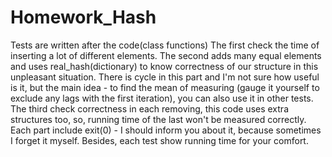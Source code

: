 # Homework_Hash
Tests are written after the code(class functions)
The first check the time of inserting a lot of different elements.
The second adds many equal elements and uses real_hash(dictionary) to know correctness of our structure in this unpleasant situation. There is cycle in this part and
I'm not sure how useful is it, but the main idea - to find the mean of measuring (gauge it yourself to exclude any lags with the first iteration), you can also use it in other tests.
The third check correctness in each removing, this code uses extra structures too, so, running time of the last won't be measured correctly.
Each part include exit(0) - I should inform you about it, because sometimes I forget it myself.
Besides, each test show running time for your comfort.
